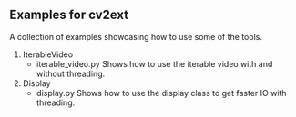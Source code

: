 Examples for cv2ext
---------------------

A collection of examples showcasing how to use some of the tools.

1. IterableVideo
    - iterable_video.py
        Shows how to use the iterable video with and without threading.
2. Display
    - display.py
        Shows how to use the display class to get faster IO with threading.
